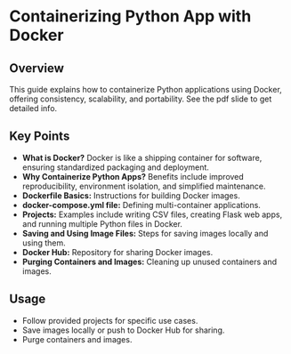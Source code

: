 # Containerizing Python App with Docker

## Overview
This guide explains how to containerize Python applications using Docker, offering consistency, scalability, and portability. See the pdf slide to get detailed info. 

## Key Points
- **What is Docker?** Docker is like a shipping container for software, ensuring standardized packaging and deployment.
- **Why Containerize Python Apps?** Benefits include improved reproducibility, environment isolation, and simplified maintenance.
- **Dockerfile Basics:** Instructions for building Docker images.
- **docker-compose.yml file:** Defining multi-container applications.
- **Projects:** Examples include writing CSV files, creating Flask web apps, and running multiple Python files in Docker.
- **Saving and Using Image Files:** Steps for saving images locally and using them.
- **Docker Hub:** Repository for sharing Docker images.
- **Purging Containers and Images:** Cleaning up unused containers and images.

## Usage
- Follow provided projects for specific use cases.
- Save images locally or push to Docker Hub for sharing.
- Purge containers and images.

